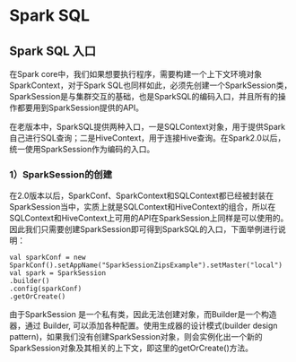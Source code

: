 # Spark SQL

## Spark SQL 入口

在Spark core中，我们如果想要执行程序，需要构建一个上下文环境对象SparkContext，对于Spark SQL也同样如此，必须先创建一个SparkSession类，SparkSession是与集群交互的基础，也是SparkSQL的编码入口，并且所有的操作都要用到SparkSession提供的API。

在老版本中，SparkSQL提供两种入口，一是SQLContext对象，用于提供Spark自己进行SQL查询；二是HiveContext，用于连接Hive查询。在Spark2.0以后，统一使用SparkSession作为编码的入口。

### 1）SparkSession的创建

在2.0版本以后，SparkConf、SparkContext和SQLContext都已经被封装在SparkSession当中，实质上就是SQLContext和HiveContext的组合，所以在SQLContext和HiveContext上可用的API在SparkSession上同样是可以使用的。因此我们只需要创建SparkSession即可得到SparkSQL的入口，下面举例进行说明：

```text
val sparkConf = new SparkConf().setAppName("SparkSessionZipsExample").setMaster("local")
val spark = SparkSession
.builder()
.config(sparkConf)
.getOrCreate()
```

由于SparkSession  是一个私有类，因此无法创建对象，而Builder是一个构造器，通过 Builder, 可以添加各种配置。使用生成器的设计模式\(builder design pattern\)，如果我们没有创建SparkSession对象，则会实例化出一个新的SparkSession对象及其相关的上下文，即这里的getOrCreate\(\)方法。











